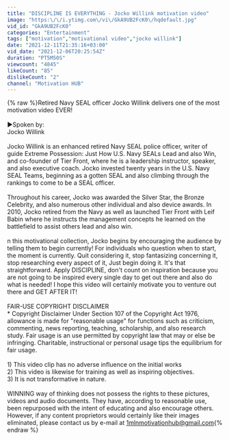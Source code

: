 ```yaml
---
title: "DISCIPLINE IS EVERYTHING - Jocko Willink motivation video"
image: "https:\/\/i.ytimg.com\/vi\/GkA9UB2FcK0\/hqdefault.jpg"
vid_id: "GkA9UB2FcK0"
categories: "Entertainment"
tags: ["motivation","motivational video","jocko willink"]
date: "2021-12-11T21:35:16+03:00"
vid_date: "2021-12-06T20:25:54Z"
duration: "PT5M50S"
viewcount: "4845"
likeCount: "85"
dislikeCount: "2"
channel: "Motivation HUB"
---
```

{% raw %}Retired Navy SEAL officer Jocko Willink delivers one of the most motivation video EVER! <br /><br />▶Spoken by:<br />Jocko Willink<br /><br />Jocko Willink is an enhanced retired Navy SEAL police officer, writer of guide Extreme Possession: Just How U.S. Navy SEALs Lead and also Win, and co-founder of Tier Front, where he is a leadership instructor, speaker, and also executive coach. Jocko invested twenty years in the U.S. Navy SEAL Teams, beginning as a gotten SEAL and also climbing through the rankings to come to be a SEAL officer.<br /><br />Throughout his career, Jocko was awarded the Silver Star, the Bronze Celebrity, and also numerous other individual and also device awards. In 2010, Jocko retired from the Navy as well as launched Tier Front with Leif Babin where he instructs the management concepts he learned on the battlefield to assist others lead and also win.<br /><br />n this motivational collection, Jocko begins by encouraging the audience by telling them to begin currently! For individuals who question when to start, the moment is currently. Quit considering it, stop fantasizing concerning it, stop researching every aspect of it, Just begin doing it. It's that straightforward. Apply DISCIPLINE, don't count on inspiration because you are not going to be inspired every single day to get out there and also do what is needed! I hope this video will certainly motivate you to venture out there and GET AFTER IT!<br /><br />FAIR-USE COPYRIGHT DISCLAIMER<br />* Copyright Disclaimer Under Section 107 of the Copyright Act 1976, allowance is made for &quot;reasonable usage&quot; for functions such as criticism, commenting, news reporting, teaching, scholarship, and also research study. Fair usage is an use permitted by copyright law that may or else be infringing. Charitable, instructional or personal usage tips the equilibrium for fair usage.<br /><br />1) This video clip has no adverse influence on the initial works<br />2) This video is likewise for training as well as inspiring objectives.<br />3) It is not transformative in nature.<br /><br />WINNING way of thinking does not possess the rights to these pictures, videos and audio documents. They have, according to reasonable use, been repurposed with the intent of educating and also encourage others. However, if any content proprietors would certainly like their images eliminated, please contact us by e-mail at 1mlnmotivationhub@gmail.com{% endraw %}
